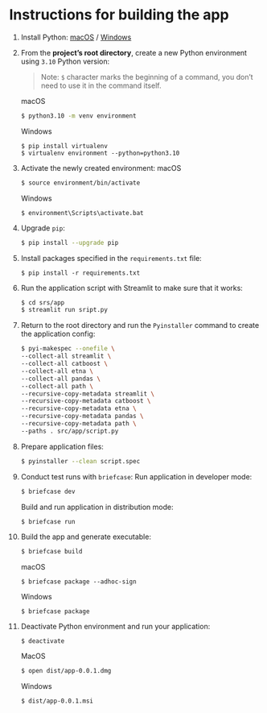 # Instructions for building the app
1. Install Python: [macOS](https://www.python.org/downloads/macos/) / [Windows](https://www.python.org/downloads/windows/)
2. From the **project’s root directory**, create a new Python environment using `3.10` Python version:
	> Note: `$` character marks the beginning of a command, you don’t need to use it in the command itself.

	macOS
	```bash
	$ python3.10 -m venv environment
	```

	Windows
 
	```
	$ pip install virtualenv
	$ virtualenv environment --python=python3.10
	```
3. Activate the newly created environment:
	macOS
	```bash
	$ source environment/bin/activate
	```
	Windows
	```
	$ environment\Scripts\activate.bat
	```
4. Upgrade `pip`:
	```bash
	$ pip install --upgrade pip
	```
5. Install packages specified in the `requirements.txt` file:
	```
	$ pip install -r requirements.txt
	```
6. Run the application script with Streamlit to make sure that it works:
	```bash
	$ cd srs/app
	$ streamlit run sript.py
	```
7. Return to the root directory and run the `Pyinstaller` command to create the application config:
	```bash
	$ pyi-makespec --onefile \
	--collect-all streamlit \
	--collect-all catboost \
	--collect-all etna \
	--collect-all pandas \
	--collect-all path \
	--recursive-copy-metadata streamlit \
	--recursive-copy-metadata catboost \
	--recursive-copy-metadata etna \
	--recursive-copy-metadata pandas \
	--recursive-copy-metadata path \
	--paths . src/app/script.py
	```
8. Prepare application files:
	```bash
	$ pyinstaller --clean script.spec
	```
9. Conduct test runs with `briefcase`:
	Run application in developer mode:
	```bash
	$ briefcase dev
	```
	Build and run application in distribution mode:
	```bash
	$ briefcase run
	```
10. Build the app and generate executable:
	```bash
	$ briefcase build
	```
	macOS
	```
	$ briefcase package --adhoc-sign
	```
	Windows
	```
	$ briefcase package
	```
11. Deactivate Python environment and run your application:
	```
	$ deactivate
	```
	MacOS
	```bash
	$ open dist/app-0.0.1.dmg
	```
	Windows
	```
	$ dist/app-0.0.1.msi
	```

